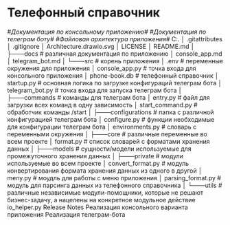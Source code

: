 # Телефонный справочник

*#Документация по консольному приложению#*
*#Документация по телеграм боту*#
*#Файловая архитектура приложения*#
C:.
│   .gitattributes
│   .gitignore
│   Architecture.drawio.svg
│   LICENSE
│   README.md
│
├───docs # различная документация по приложению
│       console_app.md
│       telegram_bot.md
│
└───src # корень приложения
    │   .env # переменные окружения для приложения
    │   console_app.py # точка входа для консольного приложения
    │   phone-book.db # телефонный справочник
    │   startup.py # основная логика по загрузке конфигураций телеграм бота
    │   telegram_bot.py # точка входа для запуска телеграм бота
    │
    ├───commands # команды для телеграм бота
    │       entry.py # файл для загрузки всех команд в одну зависимость
    │       start_command.py # обработчик команды /start
    │
    ├───configurations # папка с различной конфигурацией телеграм бота
    │       configure.py # функции необходимые для конфигурации телеграм бота
    │       environments.py # словарь с переменными окружения
    │
    ├───core # различные переменные во всем проекте 
    │       format.py # список словарей с форматами хранения данных 
    │
    ├───models # сущности/модели используемые для промежуточного хранения данных 
    │
    ├───private # модули используемые во всем проекте
    │       convert_format.py # модуль конвертирования формата хранения данных из одного в другой
    │       meny.py # моудль для работы с меню приложения
    │       parsing_format.py # модуль для парсинга данных из телефонного справочника
    │
    └───utils # различные независимые модули-помощники, которые не решают бизнес-задачу, а нацелены на конкретное модульное действие
            io_helper.py
Release Notes
Реализация консольного варианта приложения
Реализация телеграм-бота

